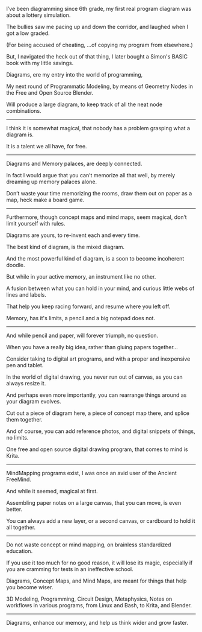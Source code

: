 I’ve been diagramming since 6th grade,
my first real program diagram was about a lottery simulation.

The bullies saw me pacing up and down the corridor,
and laughed when I got a low graded.

(For being accused of cheating,
...of copying my program from elsewhere.)

But, I navigated the heck out of that thing,
I later bought a Simon's BASIC book with my little savings.

Diagrams,
ere my entry into the world of programming,

My next round of Programmatic Modeling,
by means of Geometry Nodes in the Free and Open Source Blender.

Will produce a large diagram,
to keep track of all the neat node combinations.

---

I think it is somewhat magical,
that nobody has a problem grasping what a diagram is.

It is a talent we all have,
for free.

---

Diagrams and Memory palaces,
are deeply connected.

In fact I would argue that you can’t memorize all that well,
by merely dreaming up memory palaces alone.

Don’t waste your time memorizing the rooms,
draw them out on paper as a map, heck make a board game.

---

Furthermore, though concept maps and mind maps,
seem magical, don’t limit yourself with rules.

Diagrams are yours,
to re-invent each and every    time.

The best kind of diagram,
is the mixed diagram.

And the most powerful kind of diagram,
is a soon to become incoherent doodle.

But while in your active memory,
an instrument like no other.

A fusion between what you can hold in your mind,
and curious little webs of lines and labels.

That help you keep racing forward,
and resume where you left off.

Memory, has it's limits,
a pencil and a big notepad does not.

---

And while pencil and paper,
will forever triumph, no question.

When you have a really big idea,
rather than gluing papers together...

Consider taking to digital art programs,
and with a proper and inexpensive pen and tablet.

In the world of digital drawing,
you never run out of canvas, as you can always resize it.

And perhaps even more importantly,
you can rearrange things around as your diagram evolves.

Cut out a piece of diagram here,
a piece of concept map there, and splice them together.

And of course, you can add reference photos,
and digital snippets of things, no limits.

One free and open source digital drawing program,
that comes to mind is Krita.

---

MindMapping programs exist,
I was once an avid user of the Ancient FreeMind.

And while it seemed,
magical at first.

Assembling paper notes on a large canvas,
that you can move, is even better.

You can always add a new layer,
or a second canvas, or cardboard to hold it all together.

---

Do not waste concept or mind mapping,
on brainless standardized education.

If you use it too much for no good reason,
it will lose its magic, especially if you are cramming for tests in an ineffective school.

Diagrams, Concept Maps, and Mind Maps,
are meant for things that help you become wiser.

3D Modeling, Programming, Circuit Design, Metaphysics,
Notes on workflows in various programs, from Linux and Bash, to Krita, and Blender.

---

Diagrams, enhance our memory,
and help us think wider and grow faster.
